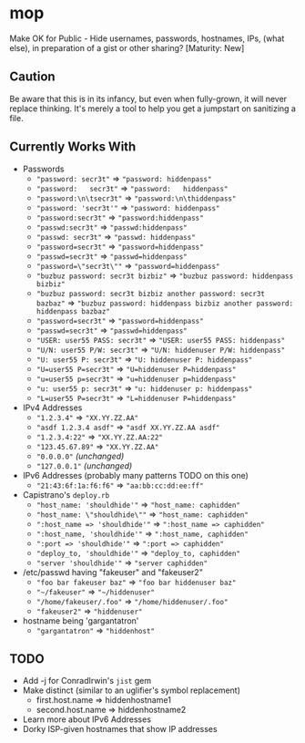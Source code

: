 mop
===

Make OK for Public - Hide usernames, passwords, hostnames, IPs, (what else), in preparation of a gist or other sharing? [Maturity: New]

Caution
-------

Be aware that this is in its infancy, but even when fully-grown, it will never
replace thinking. It's merely a tool to help you get a jumpstart on sanitizing
a file.

Currently Works With
--------------------

- Passwords
  - `"password: secr3t"` ⇒ `"password: hiddenpass"`
  - `"password:   secr3t"` ⇒ `"password:   hiddenpass"`
  - `"password:\n\tsecr3t"` ⇒ `"password:\n\thiddenpass"`
  - `"password: 'secr3t'"` ⇒ `"password: hiddenpass"`
  - `"password:secr3t"` ⇒ `"password:hiddenpass"`
  - `"passwd:secr3t"` ⇒ `"passwd:hiddenpass"`
  - `"passwd: secr3t"` ⇒ `"passwd: hiddenpass"`
  - `"password=secr3t"` ⇒ `"password=hiddenpass"`
  - `"passwd=secr3t"` ⇒ `"passwd=hiddenpass"`
  - `"password=\"secr3t\""` ⇒ `"password=hiddenpass"`
  - `"buzbuz password: secr3t bizbiz"` ⇒ `"buzbuz password: hiddenpass bizbiz"`
  - `"buzbuz password: secr3t bizbiz another password: secr3t bazbaz"` ⇒ `"buzbuz password: hiddenpass bizbiz another password: hiddenpass bazbaz"`
  - `"password=secr3t"` ⇒ `"password=hiddenpass"`
  - `"passwd=secr3t"` ⇒ `"passwd=hiddenpass"`
  - `"USER: user55 PASS: secr3t"` ⇒ `"USER: user55 PASS: hiddenpass"`
  - `"U/N: user55 P/W: secr3t"` ⇒ `"U/N: hiddenuser P/W: hiddenpass"`
  - `"U: user55 P: secr3t"` ⇒ `"U: hiddenuser P: hiddenpass"`
  - `"U=user55 P=secr3t"` ⇒ `"U=hiddenuser P=hiddenpass"`
  - `"u=user55 p=secr3t"` ⇒ `"u=hiddenuser p=hiddenpass"`
  - `"u: user55 p: secr3t"` ⇒ `"u: hiddenuser p: hiddenpass"`
  - `"L=user55 P=secr3t"` ⇒ `"L=hiddenuser P=hiddenpass"`
- IPv4 Addresses
  - `"1.2.3.4"` ⇒ `"XX.YY.ZZ.AA"`
  - `"asdf 1.2.3.4 asdf"` ⇒ `"asdf XX.YY.ZZ.AA asdf"`
  - `"1.2.3.4:22"` ⇒ `"XX.YY.ZZ.AA:22"`
  - `"123.45.67.89"` ⇒ `"XX.YY.ZZ.AA"`
  - `"0.0.0.0"` _(unchanged)_
  - `"127.0.0.1"` _(unchanged)_
- IPv6 Addresses (probably many patterns TODO on this one)
  - `"21:43:6f:1a:f6:f6"` ⇒ `"aa:bb:cc:dd:ee:ff"`
- Capistrano's `deploy.rb`
  - `"host_name: 'shouldhide'"` ⇒ `"host_name: caphidden"`
  - `"host_name: \"shouldhide\""` ⇒ `"host_name: caphidden"`
  - `":host_name => 'shouldhide'"` ⇒ `":host_name => caphidden"`
  - `":host_name, 'shouldhide'"` ⇒ `":host_name, caphidden"`
  - `":port => 'shouldhide'"` ⇒ `":port => caphidden"`
  - `"deploy_to, 'shouldhide'"` ⇒ `"deploy_to, caphidden"`
  - `"server 'shouldhide'"` ⇒ `"server caphidden"`
- /etc/passwd having "fakeuser" and "fakeuser2"
  - `"foo bar fakeuser baz"` ⇒ `"foo bar hiddenuser baz"`
  - `"~/fakeuser"` ⇒ `"~/hiddenuser"`
  - `"/home/fakeuser/.foo"` ⇒ `"/home/hiddenuser/.foo"`
  - `"fakeuser2"` ⇒ `"hiddenuser"`
- hostname being 'gargantatron'
  - `"gargantatron"` ⇒ `"hiddenhost"`


TODO
----

- Add -j for ConradIrwin's `jist` gem
- Make distinct (similar to an uglifier's symbol replacement)
  - first.host.name ⇒ hiddenhostname1
  - second.host.name ⇒ hiddenhostname2
- Learn more about IPv6 Addresses
- Dorky ISP-given hostnames that show IP addresses
